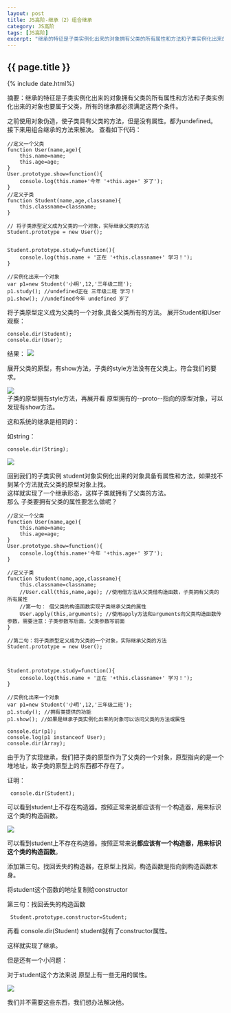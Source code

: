 ```yaml
---
layout: post
title: JS高阶-继承（2）组合继承
category: JS高阶
tags: [JS高阶]
excerpt: "继承的特征是子类实例化出来的对象拥有父类的所有属性和方法和子类实例化出来的对象也要属于父类，所有的继承都必须满足这两个条件。"
---
```

<h2>{{ page.title }}</h2>
{% include date.html%}
<p class="zhai">摘要：继承的特征是子类实例化出来的对象拥有父类的所有属性和方法和子类实例化出来的对象也要属于父类，所有的继承都必须满足这两个条件。</p>

之前使用对象伪造，使子类具有父类的方法，但是没有属性。都为undefined。
接下来用组合继承的方法来解决。
查看如下代码：

	//定义一个父类
	function User(name,age){
		this.name=name;
		this.age=age;
	}
	User.prototype.show=function(){
		console.log(this.name+'今年 '+this.age+' 岁了');
	}
	//定义子类
	function Student(name,age,classname){
		this.classname=classname;
	}

    // 将子类原型定义成为父类的一个对象，实际继承父类的方法
	Student.prototype = new User();


	Student.prototype.study=function(){
		console.log(this.name + '正在 '+this.classname+' 学习！');
	}
	
	//实例化出来一个对象
	var p1=new Student('小明',12,'三年级二班');
	p1.study(); //undefined正在 三年级二班 学习！
	p1.show(); //undefined今年 undefined 岁了

将子类原型定义成为父类的一个对象,具备父类所有的方法。
展开Student和User观察：

	console.dir(Student);
    console.dir(User);



结果：
![](https://i.imgur.com/cD6Nttv.jpg)

展开父类的原型，有show方法，子类的style方法没有在父类上。符合我们的要求。


![](https://i.imgur.com/HDFDngw.jpg)   
子类的原型拥有style方法，再展开看 原型拥有的--proto--指向的原型对象，可以发现有show方法。

这和系统的继承是相同的：

如string：

	console.dir(String);

![](https://i.imgur.com/DM9jkdV.jpg)



回到我们的子类实例
student对象实例化出来的对象具备有属性和方法，如果找不到某个方法就去父类的原型对象上找。  
这样就实现了一个继承形态，这样子类就拥有了父类的方法。  
那么  子类要拥有父类的属性要怎么做呢？  

	//定义一个父类
    function User(name,age){
        this.name=name;
        this.age=age;
    }
    User.prototype.show=function(){
        console.log(this.name+'今年 '+this.age+' 岁了');
    }
    
    //定义子类
    function Student(name,age,classname){
        this.classname=classname;
        //User.call(this,name,age); //使用借方法从父类借构造函数，子类拥有父类的所有属性
        //第一句： 借父类的构造函数实现子类继承父类的属性
        User.apply(this,arguments); //使用apply方法和arguments向父类构造函数传参数，需要注意：子类参数写后面，父类参数写前面
    }
    
    //第二句：将子类原型定义成为父类的一个对象，实际继承父类的方法
    Student.prototype = new User();
    
   
    
    Student.prototype.study=function(){
        console.log(this.name + '正在 '+this.classname+' 学习！');
    }
    
    //实例化出来一个对象
    var p1=new Student('小明',12,'三年级二班');
    p1.study(); //拥有类提供的功能
    p1.show(); //如果是继承子类实例化出来的对象可以访问父类的方法或属性
    
    console.dir(p1);
    console.log(p1 instanceof User);
    console.dir(Array);

由于为了实现继承，我们把子类的原型作为了父类的一个对象，原型指向的是一个堆地址，故子类的原型上的东西都不存在了。

证明：

	 console.dir(Student);


可以看到student上不存在构造器。按照正常来说都应该有一个构造器，用来标识这个类的构造函数。

![](https://i.imgur.com/oOC7KDb.jpg)

可以看到student上不存在构造器。按照正常来说**都应该有一个构造器，用来标识这个类的构造函数**。

添加第三句。找回丢失的构造器，在原型上找回，构造函数是指向到构造函数本身。

将student这个函数的地址复制给constructor

第三句：找回丢失的构造函数

  	 Student.prototype.constructor=Student;

 再看 console.dir(Student)  student就有了constructor属性。


这样就实现了继承。




但是还有一个小问题：

对于student这个方法来说  原型上有一些无用的属性。

![](https://i.imgur.com/Z5kNHAf.jpg)

我们并不需要这些东西，我们想办法解决他。